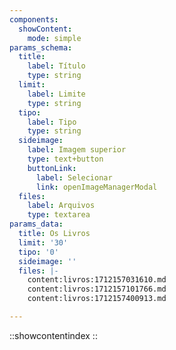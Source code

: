 ```yaml
---
components:
  showContent:
    mode: simple
params_schema:
  title:
    label: Título
    type: string
  limit:
    label: Limite
    type: string
  tipo:
    label: Tipo
    type: string
  sideimage:
    label: Imagem superior
    type: text+button
    buttonLink:
      label: Selecionar
      link: openImageManagerModal
  files:
    label: Arquivos
    type: textarea
params_data:
  title: Os Livros
  limit: '30'
  tipo: '0'
  sideimage: ''
  files: |-
    content:livros:1712157031610.md
    content:livros:1712157101766.md
    content:livros:1712157400913.md

---
```


::showcontentindex
::